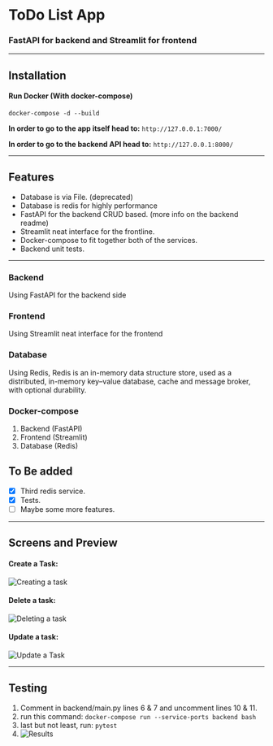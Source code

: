 # ToDo List App
### FastAPI for backend and Streamlit for frontend
-------
## Installation
#### Run Docker (With docker-compose)
 `docker-compose -d --build`

**In order to go to the app itself head to:**
`http://127.0.0.1:7000/`

**In order to go to the backend API head to:**
`http://127.0.0.1:8000/`

-------
## Features

- Database is via File. (deprecated)
- Database is redis for highly performance
- FastAPI for the backend CRUD based. (more info on the backend readme)
- Streamlit neat interface for the frontline.
- Docker-compose to fit together both of the services.
- Backend unit tests.
------

### Backend
Using FastAPI for the backend side

### Frontend
Using Streamlit neat interface for the frontend

### Database
Using Redis, Redis is an in-memory data structure store, used as a distributed, in-memory key–value database, cache and message broker, with optional durability.

### Docker-compose
1. Backend (FastAPI)
2. Frontend (Streamlit)
3. Database (Redis)

## To Be added
- [x] Third redis service.
- [x] Tests.
- [ ] Maybe some more features.
-----
## Screens and Preview

#### Create a Task:
![Creating a task](https://s8.gifyu.com/images/J4upY5kiMA.gif)

#### Delete a task:
![Deleting a task](https://puu.sh/J57nP/9b99ea7e29.gif)

#### Update a task:
![Update a Task](https://puu.sh/J57oA/1273a1023d.gif)

-------
## Testing
1. Comment in backend/main.py lines 6 & 7 and uncomment lines 10 & 11.
2. run this command: `docker-compose run --service-ports backend bash`
3. last but not least, run: `pytest`
4. ![Results](https://puu.sh/J83Rx/8fcbdfb95f.png)
